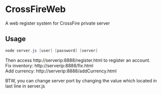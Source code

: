 # CrossFireWeb

A web register system for CrossFire private server

## Usage

```powershell
node server.js [user] [password] [server]
```

Then access http://serverip:8888/register.html to register an account.  
Fix inventory: http://serverip:8888/fix.html  
Add currency: http://serverip:8888/addCurrency.html

BTW, you can change server port by changing the value which located in last line in server.js
